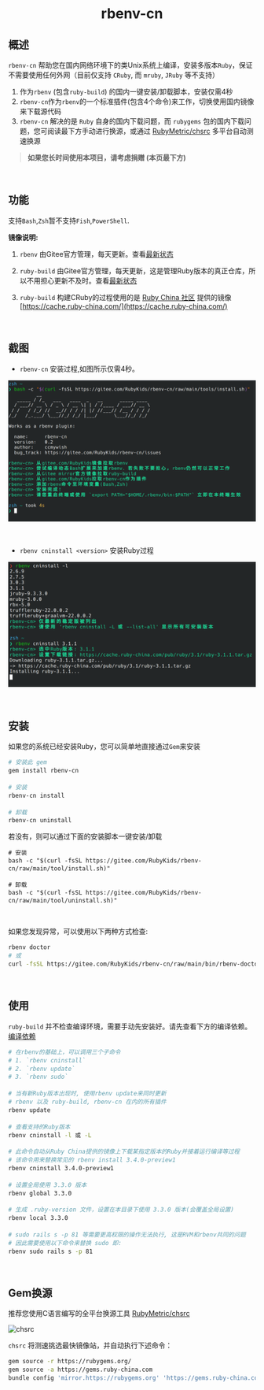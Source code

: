 <div align="center">

# rbenv-cn

</div>

## 概述

`rbenv-cn` 帮助您在国内网络环境下的类Unix系统上编译，安装多版本`Ruby`，保证不需要使用任何外网（目前仅支持 `CRuby`, 而 `mruby`, `JRuby` 等不支持）

1. 作为`rbenv` (包含`ruby-build`) 的国内一键安装/卸载脚本，安装仅需4秒
2. `rbenv-cn`作为`rbenv`的一个标准插件(包含4个命令)来工作，切换使用国内镜像来下载源代码
3. `rbenv-cn` 解决的是 `Ruby` 自身的国内下载问题，而 `rubygems` 包的国内下载问题，您可阅读最下方手动进行换源，或通过 [RubyMetric/chsrc] 多平台自动测速换源

> **如果您长时间使用本项目，请考虑捐赠 (本页最下方)**

<br>

## 功能

支持`Bash`,`Zsh`暂不支持`Fish`,`PowerShell`.

**镜像说明:**

1. `rbenv` 由Gitee官方管理，每天更新。查看[最新状态](https://gitee.com/mirrors_rbenv/rbenv)

2. `ruby-build` 由Gitee官方管理，每天更新，这是管理Ruby版本的真正仓库，所以不用担心更新不及时。查看[最新状态](https://gitee.com/mirrors/ruby-build)

3. `ruby-build` 构建CRuby的过程使用的是 [Ruby China 社区](https://ruby-china.org/) 提供的镜像 [https://cache.ruby-china.com/](https://cache.ruby-china.com/)

<br>

## 截图

- `rbenv-cn` 安装过程,如图所示仅需4秒。

![`rbenv-cn` 安装过程](./image/install.png)

<br>

- `rbenv cninstall <version>` 安装Ruby过程

![`rbenv cninstall` 安装Ruby过程](./image/cninstall.png)

<br>

## 安装

如果您的系统已经安装Ruby，您可以简单地直接通过`Gem`来安装
```bash
# 安装此 gem
gem install rbenv-cn

# 安装
rbenv-cn install

# 卸载
rbenv-cn uninstall
```

若没有，则可以通过下面的安装脚本一键安装/卸载
```shell
# 安装
bash -c "$(curl -fsSL https://gitee.com/RubyKids/rbenv-cn/raw/main/tool/install.sh)"

# 卸载
bash -c "$(curl -fsSL https://gitee.com/RubyKids/rbenv-cn/raw/main/tool/uninstall.sh)"
```

<br>

如果您发现异常，可以使用以下两种方式检查:
```bash
rbenv doctor
# 或
curl -fsSL https://gitee.com/RubyKids/rbenv-cn/raw/main/bin/rbenv-doctor | bash
```

<br>

## 使用

`ruby-build` 并不检查编译环境，需要手动先安装好。请先查看下方的编译依赖。
[编译依赖](https://github.com/rbenv/ruby-build/wiki#suggested-build-environment)

```bash
# 在rbenv的基础上，可以调用三个子命令
# 1. `rbenv cninstall`
# 2. `rbenv update`
# 3. `rbenv sudo`

# 当有新Ruby版本出现时, 使用rbenv update来同时更新
# rbenv 以及 ruby-build, rbenv-cn 在内的所有插件
rbenv update

# 查看支持的Ruby版本
rbenv cninstall -l 或 -L

# 此命令自动从Ruby China提供的镜像上下载某指定版本的Ruby并接着运行编译等过程
# 该命令用来替换常见的 rbenv install 3.4.0-preview1
rbenv cninstall 3.4.0-preview1

# 设置全局使用 3.3.0 版本
rbenv global 3.3.0

# 生成 .ruby-version 文件，设置在本目录下使用 3.3.0 版本(会覆盖全局设置)
rbenv local 3.3.0

# sudo rails s -p 81 等需要更高权限的操作无法执行, 这是RVM和rbenv共同的问题
# 因此需要使用以下命令来替换 sudo 即:
rbenv sudo rails s -p 81

```

<br>

## Gem换源

推荐您使用C语言编写的全平台换源工具 [RubyMetric/chsrc]

![chsrc](https://gitee.com/RubyMetric/chsrc/raw/main/image/example.png)

`chsrc` 将测速挑选最快镜像站，并自动执行下述命令：

```bash
gem source -r https://rubygems.org/
gem source -a https://gems.ruby-china.com
bundle config 'mirror.https://rubygems.org' 'https://gems.ruby-china.com'
```

<br>

[RubyMetric]: https://gitee.com/RubyMetric
[RubyMetric/chsrc]: https://gitee.com/RubyMetric/chsrc

